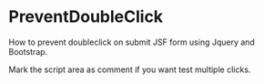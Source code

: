 PreventDoubleClick
==================

How to prevent doubleclick on submit JSF form using Jquery and Bootstrap.


Mark the  script  area as comment if you want test multiple clicks.
